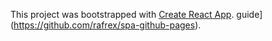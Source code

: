 This project was bootstrapped with [Create React App](https://github.com/facebookincubator/create-react-app).
 guide](https://github.com/rafrex/spa-github-pages).
